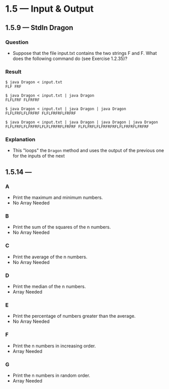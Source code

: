 # 1.5 — Input & Output

## 1.5.9 — StdIn Dragon
### Question
- Suppose that the file input.txt contains the two strings F and F. What does
the following command do (see Exercise 1.2.35)?
### Result
```
$ java Dragon < input.txt
FLF FRF

$ java Dragon < input.txt | java Dragon
FLFLFRF FLFRFRF

$ java Dragon < input.txt | java Dragon | java Dragon
FLFLFRFLFLFRFRF FLFLFRFRFLFRFRF

$ java Dragon < input.txt | java Dragon | java Dragon | java Dragon
FLFLFRFLFLFRFRFLFLFLFRFRFLFRFRF FLFLFRFLFLFRFRFRFLFLFRFRFLFRFRF
```
### Explanation
- This "loops" the `Dragon` method and uses the output of the previous one for the inputs of the next

## 1.5.14 — 
### A
- Print the maximum and minimum numbers.
- No Array Needed
### B
- Print the sum of the squares of the n numbers.
- No Array Needed
### C
- Print the average of the n numbers.
- No Array Needed
### D
- Print the median of the n numbers.
- Array Needed
### E
- Print the percentage of numbers greater than the average.
- No Array Needed
### F
- Print the n numbers in increasing order.
- Array Needed
### G
- Print the n numbers in random order.
- Array Needed